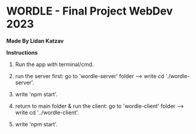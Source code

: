 # WORDLE - Final Project WebDev 2023
**Made By Lidan Katzav**

**Instructions**
1. Run the app with terminal/cmd.

2. run the server first: 
	go to 'wordle-server' folder --> write  cd './wordle-server'.

3. write 'npm start'.

4. return to main folder & run the client:
 go to 'wordle-client' folder --> write cd '../wordle-client'.

5. write 'npm start'.


